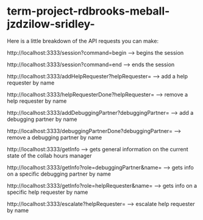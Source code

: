# term-project-rdbrooks-meball-jzdzilow-sridley-

Here is a little breakdown of the API requests you can make:

http://localhost:3333/session?command=begin --> begins the session

http://localhost:3333/session?command=end --> ends the session

http://localhost:3333/addHelpRequester?helpRequester= --> add a help requester by name

http://localhost:3333/helpRequesterDone?helpRequester= --> remove a help requester by name

http://localhost:3333/addDebuggingPartner?debuggingPartner= --> add a debugging partner by name

http://localhost:3333/debuggingPartnerDone?debuggingPartner= --> remove a debugging partner by name

http://localhost:3333/getInfo --> gets general information on the current state of the collab hours manager

http://localhost:3333/getInfo?role=debuggingPartner&name= --> gets info on a specific debugging partner by name

http://localhost:3333/getInfo?role=helpRequester&name= --> gets info on a specific help requester by name

http://localhost:3333/escalate?helpRequester= --> escalate help requester by name
